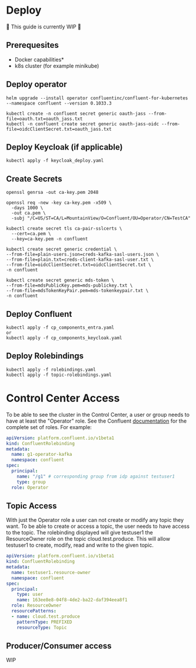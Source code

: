 # Deploy
🚧 This guide is currently WIP 🚧

## Prerequesites
- Docker capabilities*
- k8s cluster (for example minikube)

## Deploy operator
```helm upgrade --install operator confluentinc/confluent-for-kubernetes --namespace confluent --version 0.1033.3```

```
kubectl create -n confluent secret generic oauth-jass --from-file=oauth.txt=oauth_jass.txt 
kubectl -n confluent create secret generic oauth-jass-oidc --from-file=oidcClientSecret.txt=oauth_jass.txt
```
## Deploy Keycloak (if applicable)

```kubectl apply -f keycloak_deploy.yaml```

## Create Secrets
```
openssl genrsa -out ca-key.pem 2048

openssl req -new -key ca-key.pem -x509 \
  -days 1000 \
  -out ca.pem \
  -subj "/C=US/ST=CA/L=MountainView/O=Confluent/OU=Operator/CN=TestCA"

kubectl create secret tls ca-pair-sslcerts \
  --cert=ca.pem \
  --key=ca-key.pem -n confluent

kubectl create secret generic credential \
--from-file=plain-users.json=creds-kafka-sasl-users.json \
--from-file=plain.txt=creds-client-kafka-sasl-user.txt \
--from-file=oidcClientSecret.txt=oidcClientSecret.txt \
-n confluent

kubectl create secret generic mds-token \
--from-file=mdsPublicKey.pem=mds-publickey.txt \
--from-file=mdsTokenKeyPair.pem=mds-tokenkeypair.txt \
-n confluent
```

## Deploy Confluent

```
kubectl apply -f cp_components_entra.yaml
or
kubectl apply -f cp_components_keycloak.yaml
```

## Deploy Rolebindings
```
kubectl apply -f rolebindings.yaml
kubectl apply -f topic-rolebindings.yaml
```

# Control Center Access
To be able to see the cluster in the Control Center, a user or group needs to have at least the "Operator" role. See the Confluent [documentation](https://docs.confluent.io/platform/current/control-center/security/c3-rbac.html#id9:~:text=connections%20are%20proxied.-,Topic%20management%20(cluster%20scope,-)%C2%B6) for the complete set of roles. For example:

```yaml
apiVersion: platform.confluent.io/v1beta1
kind: ConfluentRolebinding
metadata:
  name: g1-operator-kafka
  namespace: confluent
spec:
  principal:
    name: "/g1" # corresponding group from idp against testuser1
    type: group
  role: Operator
```

## Topic Access
With just the Operator role a user can not create or modify any topic they want. To be able to create or access a topic, the user needs to have access to the topic. The rolebinding displayed will give testuser1 the ResourceOwner role on the topic cloud.test.produce. This will allow testuser1 to create, modify, read and write to the given topic.

```yaml
apiVersion: platform.confluent.io/v1beta1
kind: ConfluentRolebinding
metadata:
  name: testuser1.resource-owner
  namespace: confluent
spec:
  principal:
    type: user
    name: 163ee8e8-04f8-4de2-ba22-daf394eea8f1
  role: ResourceOwner
  resourcePatterns:
  - name: cloud.test.produce
    patternType: PREFIXED
    resourceType: Topic
```

## Producer/Consumer access
WIP

